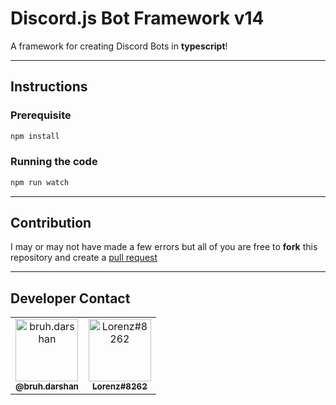 # Discord.js Bot Framework v14

A framework for creating Discord Bots in **typescript**!

---

## Instructions

### Prerequisite

```bash
npm install
```

### Running the code

```bash
npm run watch
```

---

## Contribution

I may or may not have made a few errors but all of you are free to **fork** this repository and create a [pull request](https://github.com/Dqrshan/Bot-Framework/pulls)

---

## Developer Contact

<table>
  <tr>
    <td align="center"><a href="https://instagram.com/bruh.darshan"><img src="https://raw.githubusercontent.com/rahuldkjain/github-profile-readme-generator/master/src/images/icons/Social/instagram.svg" alt="bruh.darshan" width="100px">
    <br />
      <sub>
        <b>@bruh.darshan</b>
      </sub>
    </a>
    <td align="center"><a href="https://discord.com/users/838620835282812969"><img src="https://raw.githubusercontent.com/rahuldkjain/github-profile-readme-generator/master/src/images/icons/Social/discord.svg" alt="Lorenz#8262" width="100px">
    <br />
      <sub>
        <b>Lorenz#8262</b>
      </sub>
    </a>
  </tr>
</table>
